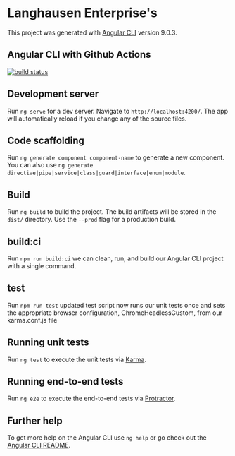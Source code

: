 # Langhausen Enterprise's

This project was generated with [Angular CLI](https://github.com/angular/angular-cli) version 9.0.3.

## Angular CLI with Github Actions

[![build status](https://github.com/coryrylan/angular-github-actions/workflows/Build/badge.svg)](https://github.com/coryrylan/angular-github-actions/actions)

## Development server

Run `ng serve` for a dev server. Navigate to `http://localhost:4200/`. The app will automatically reload if you change any of the source files.

## Code scaffolding

Run `ng generate component component-name` to generate a new component. You can also use `ng generate directive|pipe|service|class|guard|interface|enum|module`.

## Build

Run `ng build` to build the project. The build artifacts will be stored in the `dist/` directory. Use the `--prod` flag for a production build.

## build:ci

Run `npm run build:ci` we can clean, run, and build our Angular CLI project with a single command.

## test

Run `npm run test` updated test script now runs our unit tests once and sets the appropriate browser configuration, ChromeHeadlessCustom, from our karma.conf.js file

## Running unit tests

Run `ng test` to execute the unit tests via [Karma](https://karma-runner.github.io).

## Running end-to-end tests

Run `ng e2e` to execute the end-to-end tests via [Protractor](http://www.protractortest.org/).

## Further help

To get more help on the Angular CLI use `ng help` or go check out the [Angular CLI README](https://github.com/angular/angular-cli/blob/master/README.md).
